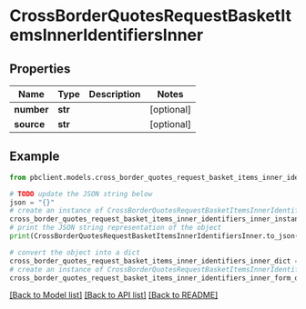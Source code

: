 # CrossBorderQuotesRequestBasketItemsInnerIdentifiersInner


## Properties

Name | Type | Description | Notes
------------ | ------------- | ------------- | -------------
**number** | **str** |  | [optional] 
**source** | **str** |  | [optional] 

## Example

```python
from pbclient.models.cross_border_quotes_request_basket_items_inner_identifiers_inner import CrossBorderQuotesRequestBasketItemsInnerIdentifiersInner

# TODO update the JSON string below
json = "{}"
# create an instance of CrossBorderQuotesRequestBasketItemsInnerIdentifiersInner from a JSON string
cross_border_quotes_request_basket_items_inner_identifiers_inner_instance = CrossBorderQuotesRequestBasketItemsInnerIdentifiersInner.from_json(json)
# print the JSON string representation of the object
print(CrossBorderQuotesRequestBasketItemsInnerIdentifiersInner.to_json())

# convert the object into a dict
cross_border_quotes_request_basket_items_inner_identifiers_inner_dict = cross_border_quotes_request_basket_items_inner_identifiers_inner_instance.to_dict()
# create an instance of CrossBorderQuotesRequestBasketItemsInnerIdentifiersInner from a dict
cross_border_quotes_request_basket_items_inner_identifiers_inner_form_dict = cross_border_quotes_request_basket_items_inner_identifiers_inner.from_dict(cross_border_quotes_request_basket_items_inner_identifiers_inner_dict)
```
[[Back to Model list]](../README.md#documentation-for-models) [[Back to API list]](../README.md#documentation-for-api-endpoints) [[Back to README]](../README.md)


